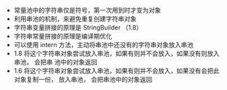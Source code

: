 * 常量池中的字符串仅是符号，第一次用到时才变为对象
* 利用串池的机制，来避免重复创建字符串对象
* 字符串变量拼接的原理是 StringBuilder （1.8）
* 字符串常量拼接的原理是编译期优化
* 可以使用 intern 方法，主动将串池中还没有的字符串对象放入串池
 * 1.8 将这个字符串对象尝试放入串池，如果有则并不会放入，如果没有则放入串池， 会把串
池中的对象返回
 * 1.6 将这个字符串对象尝试放入串池，如果有则并不会放入，如果没有会把此对象复制一份，
放入串池， 会把串池中的对象返回